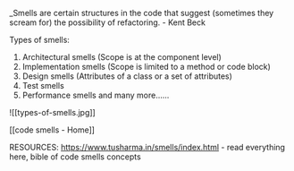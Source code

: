 _Smells are certain structures in the code that suggest (sometimes they scream for) the possibility of refactoring. - Kent Beck

Types of smells:
1. Architectural smells (Scope is at the component level)
2. Implementation smells (Scope is limited to a method or code block)
3. Design smells (Attributes of a class or a set of attributes)
4. Test smells
5. Performance smells
and many more......

![[types-of-smells.jpg]]


[[code smells - Home]]

RESOURCES: https://www.tusharma.in/smells/index.html - read everything here, bible of code smells concepts
